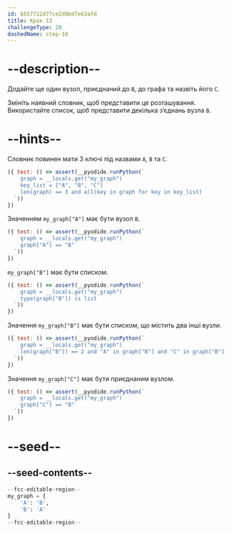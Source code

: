 ```yaml
---
id: 6557712d77ce2d9bd7e63afd
title: Крок 13
challengeType: 20
dashedName: step-18
---
```


# --description--

Додайте ще один вузол, приєднаний до `B`, до графа та назвіть його `C`.

Змініть наявний словник, щоб представити це розташування. Використайте список, щоб представити декілька з’єднань вузла `B`.

# --hints--

Словник повинен мати 3 ключі під назвами `A`, `B` та `C`.

```js
({ test: () => assert(__pyodide.runPython(`
    graph = __locals.get("my_graph")
    key_list = ["A", "B", "C"]
    len(graph) == 3 and all(key in graph for key in key_list)
  `))
})
```

Значенням `my_graph["A"]` має бути вузол `B`.

```js
({ test: () => assert(__pyodide.runPython(`
    graph = __locals.get("my_graph")
    graph["A"] == "B"
  `))
})
```

`my_graph["B"]` має бути списком.

```js
({ test: () => assert(__pyodide.runPython(`
    graph = __locals.get("my_graph")
    type(graph["B"]) is list
  `))
})
```

Значення `my_graph["B"]` має бути списком, що містить два інші вузли.

```js
({ test: () => assert(__pyodide.runPython(`
    graph = __locals.get("my_graph")
    len(graph["B"]) == 2 and "A" in graph["B"] and "C" in graph["B"]
  `))
})
```

Значення `my_graph["C"]` має бути приєднаним вузлом.

```js
({ test: () => assert(__pyodide.runPython(`
    graph = __locals.get("my_graph")
    graph["C"] == "B"
  `))
})
```

# --seed--

## --seed-contents--

```py
--fcc-editable-region--
my_graph = {
    'A': 'B',
    'B': 'A'
}
--fcc-editable-region--
```
